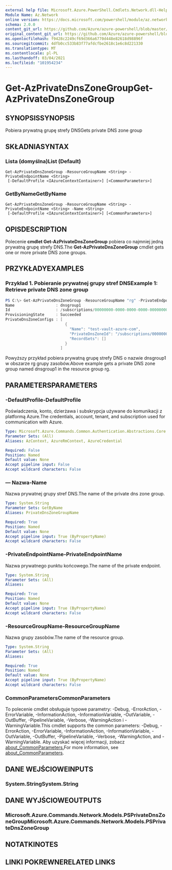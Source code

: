 ```yaml
---
external help file: Microsoft.Azure.PowerShell.Cmdlets.Network.dll-Help.xml
Module Name: Az.Network
online version: https://docs.microsoft.com/powershell/module/az.network/get-azprivatednszonegroup
schema: 2.0.0
content_git_url: https://github.com/Azure/azure-powershell/blob/master/src/Network/Network/help/Get-AzPrivateDnsZoneGroup.md
original_content_git_url: https://github.com/Azure/azure-powershell/blob/master/src/Network/Network/help/Get-AzPrivateDnsZoneGroup.md
ms.openlocfilehash: f9428c2249cf69d366a6770d448e82618d98896f
ms.sourcegitcommit: 4dfb0cc533b83f77afdcfbe2618c1e6c8d221330
ms.translationtype: MT
ms.contentlocale: pl-PL
ms.lasthandoff: 03/04/2021
ms.locfileid: "101954234"
---
```

# <span data-ttu-id="20d0d-101">Get-AzPrivateDnsZoneGroup</span><span class="sxs-lookup"><span data-stu-id="20d0d-101">Get-AzPrivateDnsZoneGroup</span></span>

## <span data-ttu-id="20d0d-102">SYNOPSIS</span><span class="sxs-lookup"><span data-stu-id="20d0d-102">SYNOPSIS</span></span>
<span data-ttu-id="20d0d-103">Pobiera prywatną grupę strefy DNS</span><span class="sxs-lookup"><span data-stu-id="20d0d-103">Gets private DNS zone group</span></span>

## <span data-ttu-id="20d0d-104">SKŁADNIA</span><span class="sxs-lookup"><span data-stu-id="20d0d-104">SYNTAX</span></span>

### <span data-ttu-id="20d0d-105">Lista (domyślna)</span><span class="sxs-lookup"><span data-stu-id="20d0d-105">List (Default)</span></span>
```
Get-AzPrivateDnsZoneGroup -ResourceGroupName <String> -PrivateEndpointName <String>
 [-DefaultProfile <IAzureContextContainer>] [<CommonParameters>]
```

### <span data-ttu-id="20d0d-106">GetByName</span><span class="sxs-lookup"><span data-stu-id="20d0d-106">GetByName</span></span>
```
Get-AzPrivateDnsZoneGroup -ResourceGroupName <String> -PrivateEndpointName <String> -Name <String>
 [-DefaultProfile <IAzureContextContainer>] [<CommonParameters>]
```

## <span data-ttu-id="20d0d-107">OPIS</span><span class="sxs-lookup"><span data-stu-id="20d0d-107">DESCRIPTION</span></span>
<span data-ttu-id="20d0d-108">Polecenie **cmdlet Get-AzPrivateDnsZoneGroup** pobiera co najmniej jedną prywatną grupę strefy DNS.</span><span class="sxs-lookup"><span data-stu-id="20d0d-108">The **Get-AzPrivateDnsZoneGroup** cmdlet gets one or more private DNS zone groups.</span></span>

## <span data-ttu-id="20d0d-109">PRZYKŁADY</span><span class="sxs-lookup"><span data-stu-id="20d0d-109">EXAMPLES</span></span>

### <span data-ttu-id="20d0d-110">Przykład 1. Pobieranie prywatnej grupy stref DNS</span><span class="sxs-lookup"><span data-stu-id="20d0d-110">Example 1: Retrieve private DNS zone group</span></span>
```powershell
PS C:\> Get-AzPrivateDnsZoneGroup -ResourceGroupName "rg" -PrivateEndpointName "test-pr-endpoint" -name "dnsgroup1"
Name                  : dnsgroup1
Id                    : /subscriptions/00000000-0000-0000-0000-000000000000/resourceGroups/rg/providers/Microsoft.Network/privateEndpoints/test-pr-endpoint/privateDnsZoneGroups/dnsgroup1
ProvisioningState     : Succeeded
PrivateDnsZoneConfigs : [
                          {
                            "Name": "test-vault-azure-com",
                            "PrivateDnsZoneId": "/subscriptions/00000000-0000-0000-0000-000000000000/resourceGroups/rg/providers/Microsoft.Network/privateDnsZones/test.vault.azure.com",
                            "RecordSets": []
                          }
                        ]
```

<span data-ttu-id="20d0d-111">Powyższy przykład pobiera prywatną grupę strefy DNS o nazwie dnsgroup1 w obszarze rg grupy zasobów.</span><span class="sxs-lookup"><span data-stu-id="20d0d-111">Above example gets a private DNS zone group named dnsgroup1 in the resource group rg.</span></span>

## <span data-ttu-id="20d0d-112">PARAMETERS</span><span class="sxs-lookup"><span data-stu-id="20d0d-112">PARAMETERS</span></span>

### <span data-ttu-id="20d0d-113">-DefaultProfile</span><span class="sxs-lookup"><span data-stu-id="20d0d-113">-DefaultProfile</span></span>
<span data-ttu-id="20d0d-114">Poświadczenia, konto, dzierżawa i subskrypcja używane do komunikacji z platformą Azure.</span><span class="sxs-lookup"><span data-stu-id="20d0d-114">The credentials, account, tenant, and subscription used for communication with Azure.</span></span>

```yaml
Type: Microsoft.Azure.Commands.Common.Authentication.Abstractions.Core.IAzureContextContainer
Parameter Sets: (All)
Aliases: AzContext, AzureRmContext, AzureCredential

Required: False
Position: Named
Default value: None
Accept pipeline input: False
Accept wildcard characters: False
```

### <span data-ttu-id="20d0d-115">— Nazwa</span><span class="sxs-lookup"><span data-stu-id="20d0d-115">-Name</span></span>
<span data-ttu-id="20d0d-116">Nazwa prywatnej grupy stref DNS.</span><span class="sxs-lookup"><span data-stu-id="20d0d-116">The name of the private dns zone group.</span></span>

```yaml
Type: System.String
Parameter Sets: GetByName
Aliases: PrivateDnsZoneGroupName

Required: True
Position: Named
Default value: None
Accept pipeline input: True (ByPropertyName)
Accept wildcard characters: False
```

### <span data-ttu-id="20d0d-117">-PrivateEndpointName</span><span class="sxs-lookup"><span data-stu-id="20d0d-117">-PrivateEndpointName</span></span>
<span data-ttu-id="20d0d-118">Nazwa prywatnego punktu końcowego.</span><span class="sxs-lookup"><span data-stu-id="20d0d-118">The name of the private endpoint.</span></span>

```yaml
Type: System.String
Parameter Sets: (All)
Aliases:

Required: True
Position: Named
Default value: None
Accept pipeline input: True (ByPropertyName)
Accept wildcard characters: False
```

### <span data-ttu-id="20d0d-119">-ResourceGroupName</span><span class="sxs-lookup"><span data-stu-id="20d0d-119">-ResourceGroupName</span></span>
<span data-ttu-id="20d0d-120">Nazwa grupy zasobów.</span><span class="sxs-lookup"><span data-stu-id="20d0d-120">The name of the resource group.</span></span>

```yaml
Type: System.String
Parameter Sets: (All)
Aliases:

Required: True
Position: Named
Default value: None
Accept pipeline input: True (ByPropertyName)
Accept wildcard characters: False
```

### <span data-ttu-id="20d0d-121">CommonParameters</span><span class="sxs-lookup"><span data-stu-id="20d0d-121">CommonParameters</span></span>
<span data-ttu-id="20d0d-122">To polecenie cmdlet obsługuje typowe parametry: -Debug, -ErrorAction, -ErrorVariable, -InformationAction, -InformationVariable, -OutVariable, -OutBuffer, -PipelineVariable, -Verbose, -WarningAction i -WarningVariable.</span><span class="sxs-lookup"><span data-stu-id="20d0d-122">This cmdlet supports the common parameters: -Debug, -ErrorAction, -ErrorVariable, -InformationAction, -InformationVariable, -OutVariable, -OutBuffer, -PipelineVariable, -Verbose, -WarningAction, and -WarningVariable.</span></span> <span data-ttu-id="20d0d-123">Aby uzyskać więcej informacji, zobacz [about_CommonParameters.](http://go.microsoft.com/fwlink/?LinkID=113216)</span><span class="sxs-lookup"><span data-stu-id="20d0d-123">For more information, see [about_CommonParameters](http://go.microsoft.com/fwlink/?LinkID=113216).</span></span>

## <span data-ttu-id="20d0d-124">DANE WEJŚCIOWE</span><span class="sxs-lookup"><span data-stu-id="20d0d-124">INPUTS</span></span>

### <span data-ttu-id="20d0d-125">System.String</span><span class="sxs-lookup"><span data-stu-id="20d0d-125">System.String</span></span>

## <span data-ttu-id="20d0d-126">DANE WYJŚCIOWE</span><span class="sxs-lookup"><span data-stu-id="20d0d-126">OUTPUTS</span></span>

### <span data-ttu-id="20d0d-127">Microsoft.Azure.Commands.Network.Models.PSPrivateDnsZoneGroup</span><span class="sxs-lookup"><span data-stu-id="20d0d-127">Microsoft.Azure.Commands.Network.Models.PSPrivateDnsZoneGroup</span></span>

## <span data-ttu-id="20d0d-128">NOTATKI</span><span class="sxs-lookup"><span data-stu-id="20d0d-128">NOTES</span></span>

## <span data-ttu-id="20d0d-129">LINKI POKREWNE</span><span class="sxs-lookup"><span data-stu-id="20d0d-129">RELATED LINKS</span></span>
